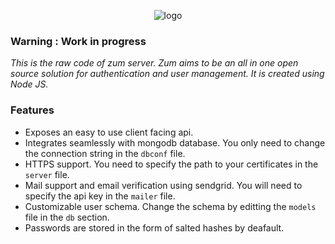 <p align="center">
  <img src="https://raw.githubusercontent.com/zumapi/zum-server/master/zum.png" alt="logo">
</p>

### Warning : Work in progress

*This is the raw code of zum server. Zum aims to be an all in one open source solution for authentication and user management. It is created using Node JS.*

### Features
* Exposes an easy to use client facing api.
* Integrates seamlessly with mongodb database. You only need to change the connection string in the ```dbconf``` file.
* HTTPS support. You need to specify the path to your certificates in the ```server``` file.
* Mail support and email verification using sendgrid. You will need to specify the api key in the ```mailer``` file.
* Customizable user schema. Change the schema by editting the ```models``` file in the ```db``` section.
* Passwords are stored in the form of salted hashes by deafault.
